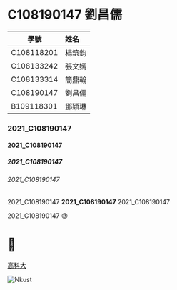 # C108190147 劉昌儒

學號           | 姓名   
------------|:-----
C108118201  | 楊筑鈞
C108133242  | 張文嫣
C108133314  | 簡鼎翰
C108190147  | 劉昌儒
B109118301  | 鄧穎琳


### 2021_C108190147

#### 2021_C108190147

##### 2021_C108190147

###### 2021_C108190147

2021_C108190147 **2021_C108190147** 2021_C108190147

2021_C108190147 😍 
# 🐛

[高科大](https://www.nkust.edu.tw/)

![Nkust](https://www.nkust.edu.tw/var/file/0/1000/img/513/182513897.png "NKUST")
